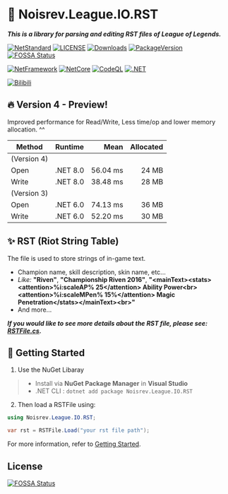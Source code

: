# 📖 Noisrev.League.IO.RST

***This is a library for parsing and editing RST files of League of Legends.***

[![NetStandard](https://img.shields.io/badge/.Net%20Standard-v2.0-brightgreen)](https://learn.microsoft.com/dotnet/standard/net-standard?tabs=net-standard-2-0) [![LICENSE](https://img.shields.io/github/license/noisrev/noisrev.league.io.rst)](https://opensource.org/licenses/MIT) [![Downloads](https://img.shields.io/nuget/dt/noisrev.league.io.rst)](https://www.nuget.org/packages/Noisrev.League.IO.RST) [![PackageVersion](https://img.shields.io/nuget/vpre/noisrev.league.io.rst)](https://www.nuget.org/packages/Noisrev.League.IO.RST/#versions-body-tab)
[![FOSSA Status](https://app.fossa.com/api/projects/git%2Bgithub.com%2FNoisrev%2FNoisrev.League.IO.RST.svg?type=shield)](https://app.fossa.com/projects/git%2Bgithub.com%2FNoisrev%2FNoisrev.League.IO.RST?ref=badge_shield)

[![NetFramework](https://img.shields.io/badge/.Net%20Framework->=4.6.2-green)](https://github.com/microsoft/dotnet/tree/main/releases/net462) [![NetCore](https://img.shields.io/badge/.Net%20Core->=v6.0-blue)](https://learn.microsoft.com/dotnet/core/whats-new/dotnet-6) [![CodeQL](https://github.com/Noisrev/Noisrev.League.IO.RST/actions/workflows/codeql-analysis.yml/badge.svg)](https://github.com/Noisrev/Noisrev.League.IO.RST/actions/workflows/codeql-analysis.yml) [![.NET](https://github.com/Noisrev/Noisrev.League.IO.RST/actions/workflows/dotnet.yml/badge.svg)](https://github.com/Noisrev/Noisrev.League.IO.RST/actions/workflows/dotnet.yml)

[![Bilibili](https://img.shields.io/badge/dynamic/json?color=ff69b4&label=bilibili&query=%24.data.totalSubs&url=https%3A%2F%2Fapi.spencerwoo.com%2Fsubstats%2F%3Fsource%3Dbilibili%26queryKey%3D176863848)](https://space.bilibili.com/176863848)

## 🔥 Version 4 - Preview!
Improved performance for Read/Write, Less time/op and lower memory allocation. ^^

| Method |              Runtime |      Mean | Allocated |
|------- |--------------------- |----------:|----------:|
| (Version 4)
|   Open |             .NET 8.0 |  56.04 ms |     24 MB |
|  Write |             .NET 8.0 |  38.48 ms |     28 MB |
| (Version 3)
|   Open |             .NET 6.0 |  74.13 ms |     36 MB |
|  Write |             .NET 6.0 |  52.20 ms |     30 MB |


## ✨ RST (Riot String Table)
The file is used to store strings of in-game text.
- Champion name, skill description, skin name, etc...
- *Like:* **"Riven"**, **"Championship Riven 2016"**, **"\<mainText>\<stats>\<attention>%i:scaleAP% 25\</attention> Ability Power\<br>\<attention>%i:scaleMPen% 15%\</attention> Magic Penetration\</stats>\</mainText>\<br>"**
- And more...

***If you would like to see more details about the RST file, please see: [RSTFile.cs](src/Noisrev.League.IO.RST/RSTFile.cs).***

## 🔖 Getting Started

1. Use the NuGet Libaray
>- Install via **NuGet Package Manager** in **Visual Studio**
>- .NET CLI : `dotnet add package Noisrev.League.IO.RST`

2. Then load a RSTFile using:
``` C#
using Noisrev.League.IO.RST;

var rst = RSTFile.Load("your rst file path");
```

For more information, refer to [Getting Started](https://wenveo.github.io/Noisrev.League.IO.RST/index.html).

## License
[![FOSSA Status](https://app.fossa.com/api/projects/git%2Bgithub.com%2FNoisrev%2FNoisrev.League.IO.RST.svg?type=large)](https://app.fossa.com/projects/git%2Bgithub.com%2FNoisrev%2FNoisrev.League.IO.RST?ref=badge_large)
